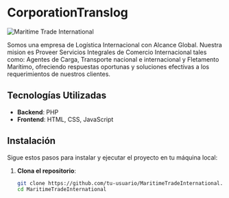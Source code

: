 # CorporationTranslog

![Maritime Trade International](CorporationTranslog/image/logo.png)

Somos una empresa de Logística Internacional con Alcance Global. Nuestra mision es Proveer Servicios Integrales de Comercio Internacional tales como: Agentes de Carga, Transporte nacional e internacional y Fletamento Marítimo, ofreciendo respuestas oportunas y soluciones efectivas a los requerimientos de nuestros clientes.

## Tecnologías Utilizadas

- **Backend**: PHP
- **Frontend**: HTML, CSS, JavaScript

## Instalación

Sigue estos pasos para instalar y ejecutar el proyecto en tu máquina local:

1. **Clona el repositorio**:
   ```bash
   git clone https://github.com/tu-usuario/MaritimeTradeInternational.git
   cd MaritimeTradeInternational

